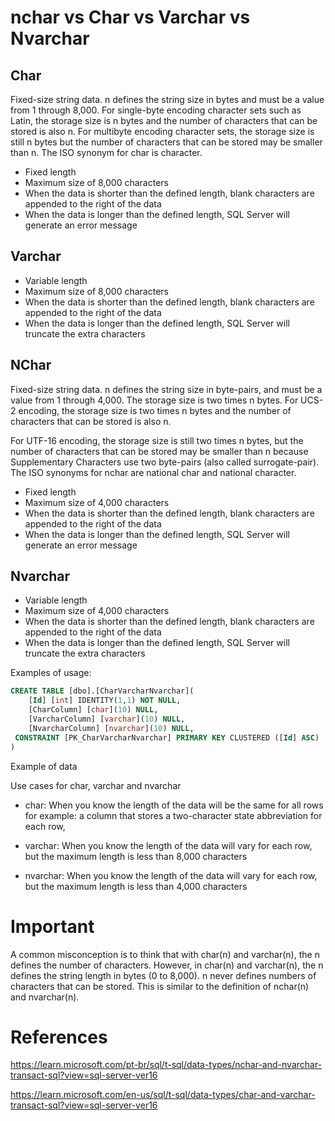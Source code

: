 # nchar vs Char vs Varchar vs Nvarchar

## Char

Fixed-size string data. n defines the string size in bytes and must be a value from 1 through 8,000. For single-byte encoding character sets such as Latin, the storage size is n bytes and the number of characters that can be stored is also n. For multibyte encoding character sets, the storage size is still n bytes but the number of characters that can be stored may be smaller than n. The ISO synonym for char is character.

- Fixed length
- Maximum size of 8,000 characters
- When the data is shorter than the defined length, blank characters are appended to the right of the data
- When the data is longer than the defined length, SQL Server will generate an error message

## Varchar

- Variable length
- Maximum size of 8,000 characters
- When the data is shorter than the defined length, blank characters are appended to the right of the data
- When the data is longer than the defined length, SQL Server will truncate the extra characters


## NChar

Fixed-size string data. n defines the string size in byte-pairs, and must be a value from 1 through 4,000. 
The storage size is two times n bytes. For UCS-2 encoding, the storage size is two times n bytes and the number of characters that can be stored is also n. 

For UTF-16 encoding, the storage size is still two times n bytes, but the number of characters that can be stored may be smaller than n because Supplementary Characters use two byte-pairs (also called surrogate-pair). The ISO synonyms for nchar are national char and national character.

- Fixed length
- Maximum size of 4,000 characters
- When the data is shorter than the defined length, blank characters are appended to the right of the data
- When the data is longer than the defined length, SQL Server will generate an error message

## Nvarchar

- Variable length
- Maximum size of 4,000 characters
- When the data is shorter than the defined length, blank characters are appended to the right of the data
- When the data is longer than the defined length, SQL Server will truncate the extra characters

Examples of usage:

```sql
CREATE TABLE [dbo].[CharVarcharNvarchar](
    [Id] [int] IDENTITY(1,1) NOT NULL,
    [CharColumn] [char](10) NULL,
    [VarcharColumn] [varchar](10) NULL,
    [NvarcharColumn] [nvarchar](10) NULL,
 CONSTRAINT [PK_CharVarcharNvarchar] PRIMARY KEY CLUSTERED ([Id] ASC)
)
```

Example of data 

Use cases for char, varchar and nvarchar

- char: When you know the length of the data will be the same for all rows
for example: a column that stores a two-character state abbreviation for each row, 


- varchar: When you know the length of the data will vary for each row, but the maximum length is less than 8,000 characters
- nvarchar: When you know the length of the data will vary for each row, but the maximum length is less than 4,000 characters

# Important

A common misconception is to think that with char(n) and varchar(n), the n defines the number of characters. However, in char(n) and varchar(n), the n defines the string length in bytes (0 to 8,000). n never defines numbers of characters that can be stored. This is similar to the definition of nchar(n) and nvarchar(n).

# References

https://learn.microsoft.com/pt-br/sql/t-sql/data-types/nchar-and-nvarchar-transact-sql?view=sql-server-ver16

https://learn.microsoft.com/en-us/sql/t-sql/data-types/char-and-varchar-transact-sql?view=sql-server-ver16